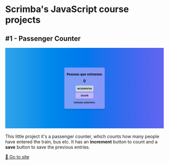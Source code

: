 # Scrimba's JavaScript course projects

## #1 - Passenger Counter

![image](./passenger-counter/passenger-counter.png)

This little project it's a passenger counter, which counts how many people have entered the train, bus etc. It has an **increment** button to count and a **save** button to save the previous entries.

[🔗 Go to site](https://passengercounter-scrimba.netlify.app/)
